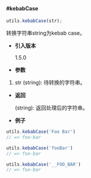 #### #kebabCase

```javascript
utils.kebabCase(str);
```

转换字符串string为kebab case。

- **引入版本**

    1.5.0

- **参数**

1. str (string): 待转换的字符串。

- **返回**

    (string): 返回处理后的字符串。

- **例子**

```javascript
utils.kebabCase('Foo Bar')
// => foo-bar

utils.kebabCase('fooBar')
// => foo-bar

utils.kebabCase('__FOO_BAR')
// => foo-bar
```
